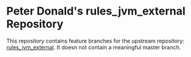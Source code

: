 # Peter Donald's rules_jvm_external Repository

This repository contains feature branches for the upstream repository: [rules_jvm_external](https://github.com/bazelbuild/rules_jvm_external).
It doesn not contain a meaningful master branch.
